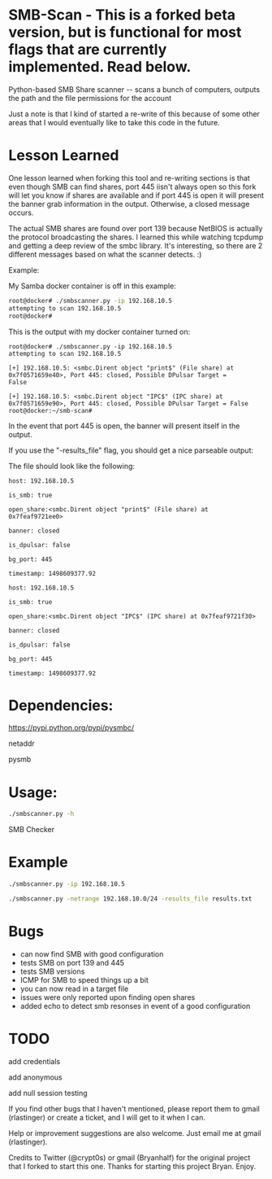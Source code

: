 SMB-Scan - This is a forked beta version, but is functional for most flags that are currently implemented.  Read below.
========

Python-based SMB Share scanner -- scans a bunch of computers, outputs the path and the file permissions for the account

Just a note is that I kind of started a re-write of this because of some other areas that I would eventually like to take this code in the future.

Lesson Learned
===

One lesson learned when forking this tool and re-writing sections is that even though SMB can find shares, port 445 iisn't always open so this fork will let you know if shares are available and if port 445 is open it will present the
banner grab information in the output.  Otherwise, a closed message occurs.  

The actual SMB shares are found over port 139
because NetBIOS is actually the protocol broadcasting the shares.  I learned this while watching tcpdump and getting a deep 
review of the smbc library.  It's interesting, so there are 2 different messages based on what the scanner detects.  :)

Example:

My Samba docker container is off in this example:

```bash
root@docker# ./smbscanner.py -ip 192.168.10.5
attempting to scan 192.168.10.5
root@docker#
```
This is the output with my docker container turned on:

```
root@docker# ./smbscanner.py -ip 192.168.10.5
attempting to scan 192.168.10.5

[+] 192.168.10.5: <smbc.Dirent object "print$" (File share) at 0x7f0571659e40>, Port 445: closed, Possible DPulsar Target = 
False

[+] 192.168.10.5: <smbc.Dirent object "IPC$" (IPC share) at 0x7f0571659e90>, Port 445: closed, Possible DPulsar Target = False
root@docker:~/smb-scan# 
```

In the event that port 445 is open, the banner will present itself in the output.

If you use the "-results_file" flag, you should get a nice parseable output:

The file should look like the following:

```
host: 192.168.10.5

is_smb: true

open_share:<smbc.Dirent object "print$" (File share) at 0x7feaf9721ee0>

banner: closed

is_dpulsar: false

bg_port: 445

timestamp: 1498609377.92

host: 192.168.10.5

is_smb: true

open_share:<smbc.Dirent object "IPC$" (IPC share) at 0x7feaf9721f30>

banner: closed

is_dpulsar: false

bg_port: 445

timestamp: 1498609377.92
```

Dependencies:
=============

https://pypi.python.org/pypi/pysmbc/

netaddr

pysmb 

Usage:
======

```bash
./smbscanner.py -h
```

SMB Checker
  
Example
===

```bash
./smbscanner.py -ip 192.168.10.5

./smbscanner.py -netrange 192.168.10.0/24 -results_file results.txt
```

Bugs
====

- can now find SMB with good configuration
- tests SMB on port 139 and 445
- tests SMB versions
- ICMP for SMB to speed things up a bit
- you can now read in a target file
- issues were only reported upon finding open shares
- added echo to detect smb resonses in event of a good configuration


TODO
===


add credentials

add anonymous

add null session testing

If you find other bugs that I haven't mentioned, please report them to gmail (rlastinger) or create a ticket, and I will get to it when I can.  

Help or improvement suggestions are also welcome.  Just email me at gmail (rlastinger).

Credits to Twitter (@crypt0s) or gmail (Bryanhalf) for the original project that I forked to start this one.
Thanks for starting this project Bryan.
Enjoy.

